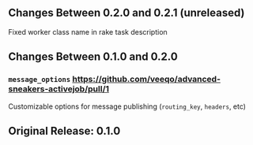 ## Changes Between 0.2.0 and 0.2.1 (unreleased)

Fixed worker class name in rake task description

## Changes Between 0.1.0 and 0.2.0

### `message_options` https://github.com/veeqo/advanced-sneakers-activejob/pull/1

Customizable options for message publishing (`routing_key`, `headers`, etc)

## Original Release: 0.1.0
